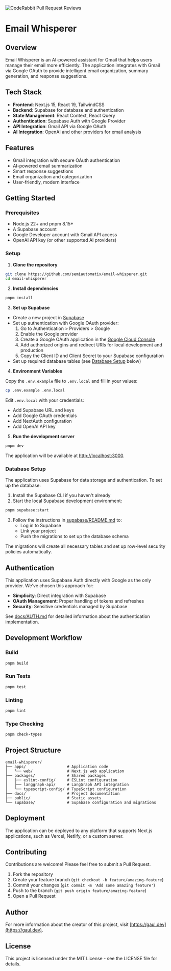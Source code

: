 ![CodeRabbit Pull Request Reviews](https://img.shields.io/coderabbit/prs/github/semiautomatix/email-whisperer?utm_source=oss&utm_medium=github&utm_campaign=semiautomatix%2Femail-whisperer&labelColor=171717&color=FF570A&link=https%3A%2F%2Fcoderabbit.ai&label=CodeRabbit+Reviews)

# Email Whisperer

## Overview

Email Whisperer is an AI-powered assistant for Gmail that helps users manage their email more efficiently. The application integrates with Gmail via Google OAuth to provide intelligent email organization, summary generation, and response suggestions.

## Tech Stack

- **Frontend**: Next.js 15, React 19, TailwindCSS
- **Backend**: Supabase for database and authentication
- **State Management**: React Context, React Query
- **Authentication**: Supabase Auth with Google Provider
- **API Integration**: Gmail API via Google OAuth
- **AI Integration**: OpenAI and other providers for email analysis

## Features

- Gmail integration with secure OAuth authentication
- AI-powered email summarization
- Smart response suggestions
- Email organization and categorization
- User-friendly, modern interface

## Getting Started

### Prerequisites

- Node.js 22+ and pnpm 8.15+
- A Supabase account
- Google Developer account with Gmail API access
- OpenAI API key (or other supported AI providers)

### Setup

1. **Clone the repository**

```sh
git clone https://github.com/semiautomatix/email-whisperer.git
cd email-whisperer
```

2. **Install dependencies**

```sh
pnpm install
```

3. **Set up Supabase**

- Create a new project in [Supabase](https://supabase.com)
- Set up authentication with Google OAuth provider:
  1. Go to Authentication > Providers > Google
  2. Enable the Google provider
  3. Create a Google OAuth application in the [Google Cloud Console](https://console.cloud.google.com/)
  4. Add authorized origins and redirect URIs for local development and production
  5. Copy the Client ID and Client Secret to your Supabase configuration
- Set up required database tables (see [Database Setup](#database-setup) below)

4. **Environment Variables**

Copy the `.env.example` file to `.env.local` and fill in your values:

```sh
cp .env.example .env.local
```

Edit `.env.local` with your credentials:

- Add Supabase URL and keys
- Add Google OAuth credentials
- Add NextAuth configuration
- Add OpenAI API key

5. **Run the development server**

```sh
pnpm dev
```

The application will be available at [http://localhost:3000](http://localhost:3000).

### Database Setup

The application uses Supabase for data storage and authentication. To set up the database:

1. Install the Supabase CLI if you haven't already
2. Start the local Supabase development environment:

```sh
pnpm supabase:start
```

3. Follow the instructions in [supabase/README.md](./supabase/README.md) to:
   - Log in to Supabase
   - Link your project
   - Push the migrations to set up the database schema

The migrations will create all necessary tables and set up row-level security policies automatically.

## Authentication

This application uses Supabase Auth directly with Google as the only provider. We've chosen this approach for:

- **Simplicity**: Direct integration with Supabase
- **OAuth Management**: Proper handling of tokens and refreshes
- **Security**: Sensitive credentials managed by Supabase

See [docs/AUTH.md](./docs/AUTH.md) for detailed information about the authentication implementation.

## Development Workflow

### Build

```sh
pnpm build
```

### Run Tests

```sh
pnpm test
```

### Linting

```sh
pnpm lint
```

### Type Checking

```sh
pnpm check-types
```

## Project Structure

```
email-whisperer/
├── apps/                  # Application code
│   └── web/               # Next.js web application
├── packages/              # Shared packages
│   ├── eslint-config/     # ESLint configuration
│   ├── langgraph-api/     # LangGraph API integration
│   └── typescript-config/ # TypeScript configuration
├── docs/                  # Project documentation
├── public/                # Static assets
└── supabase/              # Supabase configuration and migrations
```

## Deployment

The application can be deployed to any platform that supports Next.js applications, such as Vercel, Netlify, or a custom server.

## Contributing

Contributions are welcome! Please feel free to submit a Pull Request.

1. Fork the repository
2. Create your feature branch (`git checkout -b feature/amazing-feature`)
3. Commit your changes (`git commit -m 'Add some amazing feature'`)
4. Push to the branch (`git push origin feature/amazing-feature`)
5. Open a Pull Request

## Author

For more information about the creator of this project, visit [https://gaul.dev](https://gaul.dev).

## License

This project is licensed under the MIT License - see the LICENSE file for details.
